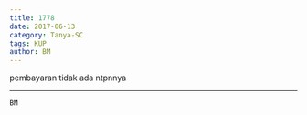 ```yaml
---
title: 1778
date: 2017-06-13
category: Tanya-SC
tags: KUP
author: BM
---
```


pembayaran tidak ada ntpnnya

---



`BM`
